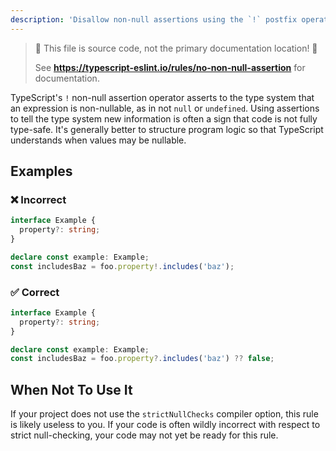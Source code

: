 ```yaml
---
description: 'Disallow non-null assertions using the `!` postfix operator.'
---
```


> 🛑 This file is source code, not the primary documentation location! 🛑
>
> See **https://typescript-eslint.io/rules/no-non-null-assertion** for documentation.

TypeScript's `!` non-null assertion operator asserts to the type system that an expression is non-nullable, as in not `null` or `undefined`.
Using assertions to tell the type system new information is often a sign that code is not fully type-safe.
It's generally better to structure program logic so that TypeScript understands when values may be nullable.

## Examples

<!-- Using non-null assertions cancels the benefits of the strict null-checking mode. -->

<!--tabs-->

### ❌ Incorrect

```ts
interface Example {
  property?: string;
}

declare const example: Example;
const includesBaz = foo.property!.includes('baz');
```

### ✅ Correct

```ts
interface Example {
  property?: string;
}

declare const example: Example;
const includesBaz = foo.property?.includes('baz') ?? false;
```

## When Not To Use It

If your project does not use the `strictNullChecks` compiler option, this rule is likely useless to you.
If your code is often wildly incorrect with respect to strict null-checking, your code may not yet be ready for this rule.
